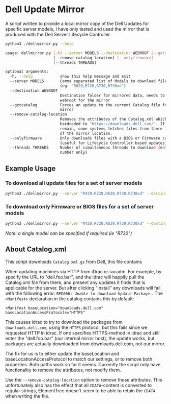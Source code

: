 # Dell Update Mirror #
A script written to provide a local mirror copy of the Dell Updates for
specific server models, I have only tested and used the mirror that is produced
with the Dell Server Lifecycle Controller.

```bash
python3 ./dellmirror.py --help

usage: dellmirror.py [-h] --server MODELS --destination WEBROOT [--getcatalog]
                     [--remove-catalog-location] [--onlyfirmware]
                     [--threads THREADS]

optional arguments:
  -h, --help            show this help message and exit
  --server MODELS       Comma separated list of Models to download files for
                        (eg. "R620,R720,R730,R730xd")
  --destination WEBROOT
                        Destination folder for mirrored data, needs to be the
                        webroot for the mirror
  --getcatalog          Forces an update to the current Catalog file for the
                        mirror
  --remove-catalog-location
                        Removes the attributes of the Catalog.xml which is
                        hardcoded to "https://downloads.dell.com/". If these
                        remain, some systems fetches files from there instead
                        of the mirror location.
  --onlyfirmware        Only downloads files with a BIOS or Firmware category
                        (useful for Lifecycle Controller based updates)
  --threads THREADS     Number of simultaneous threads to download (enter a
                        number only)
```

## Example Usage ##

### To download all update files for a set of server models ###

```bash
python3 ./dellmirror.py --server "R420,R720,R630,R730,R730xd" --destination /var/www/html
```

### To download only Firmware or BIOS files for a set of server models ###

```bash
python3 ./dellmirror.py --server "R420,R720,R630,R730,R730xd" --destination /var/www/html --onlyfirmware
```

_Note: a single model can be specified if required (ie "R730")_

## About Catalog.xml ##

This script downloads `Catalog.xml.gz` from Dell, this file contains

When updating machines via HTTP from iDrac or racadm. For example, by specify
the URL to "dell.foo.bar", and the idrac will happily pull the Catalog.xml file
from there, and present any updates it finds that is applicable for the server.
But after clicking "install" any downloads will fail with the following error:
`RED006: Unable to download Update Package.`.  The `<Manifest>` declaration in
the catalog contains this by default:

```
<Manifest baseLocation="downloads.dell.com" baseLocationAccessProtocols="HTTPS"
```

This causes idrac to try to download the packages from `downloads.dell.com`,
using the `HTTPS` protocol, but this fails since we requested HTTP in idrac.
If one specifies HTTPS-method in idrac and still enter the "dell.foo.bar" (our
internal mirror host), the update works, but packages are actually downloaded
from downloads.dell.com, not our mirror.

The fix for us is to either update the baseLocation and
baseLocationAccessProtocol to match our settings, or to remove both properties.
Both paths work so far it seems.  Currently the script only have functionality
to remove the attributes, not modify them.

Use the `--remove-catalog-location` option to remove those attributes. This
unfortunately also has the effect that all `CDATA`-content is converted to
regular strings, ElementTree doesn't seem to be able to retain the `CDATA` when
writing the file.
